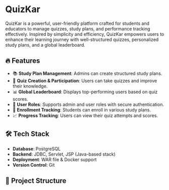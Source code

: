 # QuizKar

QuizKar is a powerful, user-friendly platform crafted for students and educators to manage quizzes, study plans, and performance tracking effectively. Inspired by simplicity and efficiency, QuizKar empowers users to enhance their learning journey with well-structured quizzes, personalized study plans, and a global leaderboard.

## 🔥 Features

- 📚 **Study Plan Management**: Admins can create structured study plans.
- 📝 **Quiz Creation & Participation**: Users can take quizzes and improve their knowledge.
- 📊 **Global Leaderboard**: Displays top-performing users based on quiz scores.
- 🔐 **User Roles**: Supports admin and user roles with secure authentication.
- 📅 **Enrollment Tracking**: Students can enroll in various study plans.
- 📈 **Progress Tracking**: Users can view their quiz attempts and scores.

## 🛠️ Tech Stack

- **Database**: PostgreSQL
- **Backend**: JDBC, Servlet, JSP (Java-based stack)
- **Deployment**: WAR file & Docker support
- **Version Control**: Git

## 📂 Project Structure

